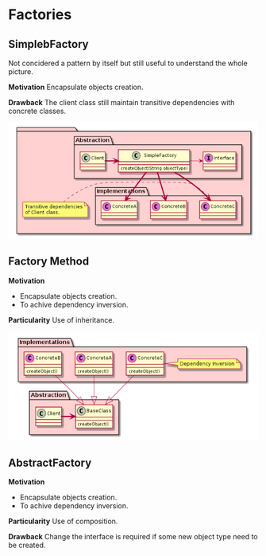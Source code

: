 # Factories

## SimplebFactory
Not concidered a pattern by itself but still useful to understand the whole picture. 

**Motivation**
Encapsulate objects creation.

**Drawback**
The client class still maintain transitive dependencies with concrete classes.

![](simpleFactory.png)

## Factory Method

**Motivation**
- Encapsulate objects creation.
- To achive dependency inversion.

**Particularity**
Use of inheritance.

![](factoryMethod.png)

## AbstractFactory

**Motivation**
- Encapsulate objects creation.
- To achive dependency inversion.

**Particularity**
Use of composition.

**Drawback**
Change the interface is required if some new object type need to be created.
